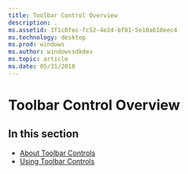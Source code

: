 ```yaml
---
title: Toolbar Control Overview
description: .
ms.assetid: 3f1c0fec-fc52-4e24-bf01-5e10a610eec4
ms.technology: desktop
ms.prod: windows
ms.author: windowssdkdev
ms.topic: article
ms.date: 05/31/2018
---
```


# Toolbar Control Overview

## In this section

-   [About Toolbar Controls](toolbar-controls-overview.md)
-   [Using Toolbar Controls](using-toolbar-controls.md)

 

 




